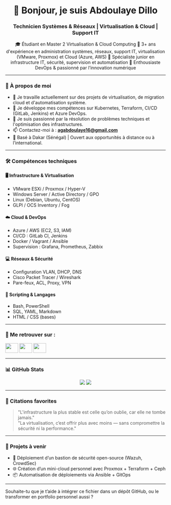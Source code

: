 <h1 align="center">👋 Bonjour, je suis Abdoulaye Dillo</h1>
<h3 align="center">Technicien Systèmes & Réseaux | Virtualisation & Cloud | Support IT</h3>

<p align="center">
🎓 Étudiant en Master 2 Virtualisation & Cloud Computing  
💼 3+ ans d'expérience en administration systèmes, réseaux, support IT, virtualisation (VMware, Proxmox) et Cloud (Azure, AWS)  
🔧 Spécialiste junior en infrastructure IT, sécurité, supervision et automatisation  
🚀 Enthousiaste DevOps & passionné par l’innovation numérique  
</p>

---

### 💼 À propos de moi

- 🔭 Je travaille actuellement sur des projets de virtualisation, de migration cloud et d'automatisation système.
- 🌱 Je développe mes compétences sur Kubernetes, Terraform, CI/CD (GitLab, Jenkins) et Azure DevOps.
- 🧠 Je suis passionné par la résolution de problèmes techniques et l'optimisation des infrastructures.
- 📫 Contactez-moi à : **agabdoulaye16@gmail.com**
- 📍 Basé à Dakar (Sénégal) | Ouvert aux opportunités à distance ou à l’international.

---

### 🛠️ Compétences techniques

#### 🖥️ Infrastructure & Virtualisation
- VMware ESXi / Proxmox / Hyper-V
- Windows Server / Active Directory / GPO
- Linux (Debian, Ubuntu, CentOS)
- GLPI / OCS Inventory / Fog

#### ☁️ Cloud & DevOps
- Azure / AWS (EC2, S3, IAM)
- CI/CD : GitLab CI, Jenkins
- Docker / Vagrant / Ansible
- Supervision : Grafana, Prometheus, Zabbix

#### 💻 Réseaux & Sécurité
- Configuration VLAN, DHCP, DNS
- Cisco Packet Tracer / Wireshark
- Pare-feux, ACL, Proxy, VPN

#### 🔧 Scripting & Langages
- Bash, PowerShell
- SQL, YAML, Markdown
- HTML / CSS (bases)

---

### 🔗 Me retrouver sur :

<p align="left">
  <a href="https://twitter.com/agabdoulaye16" target="blank"><img src="https://raw.githubusercontent.com/rahuldkjain/github-profile-readme-generator/master/src/images/icons/Social/twitter.svg" height="30" width="40" /></a>
  <a href="https://kaggle.com/abdoulaye-223" target="blank"><img src="https://raw.githubusercontent.com/rahuldkjain/github-profile-readme-generator/master/src/images/icons/Social/kaggle.svg" height="30" width="40" /></a>
  <a href="https://medium.com/@agabdoulaye16" target="blank"><img src="https://raw.githubusercontent.com/rahuldkjain/github-profile-readme-generator/master/src/images/icons/Social/medium.svg" height="30" width="40" /></a>
</p>

---

### 📊 GitHub Stats

<p align="center">
  <img src="https://github-readme-stats.vercel.app/api?username=TonNomGitHub&show_icons=true&theme=default" />
  <img src="https://github-readme-stats.vercel.app/api/top-langs/?username=TonNomGitHub&layout=compact" />
</p>

---

### 📌 Citations favorites

> "L'infrastructure la plus stable est celle qu’on oublie, car elle ne tombe jamais."  
> "La virtualisation, c’est offrir plus avec moins — sans compromettre la sécurité ni la performance."

---

### 🚀 Projets à venir

- 🔐 Déploiement d’un bastion de sécurité open-source (Wazuh, CrowdSec)
- 🌐 Création d’un mini-cloud personnel avec Proxmox + Terraform + Ceph
- 📦 Automatisation de déploiements via Ansible + GitOps

---

Souhaite-tu que je t’aide à intégrer ce fichier dans un dépôt GitHub, ou le transformer en portfolio personnel aussi ?
